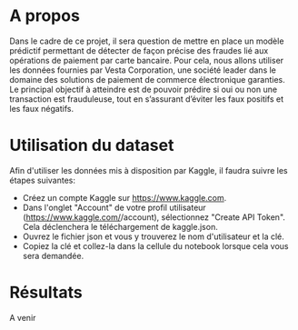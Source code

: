 # A propos

Dans le cadre de ce projet, il sera question de mettre en place un modèle prédictif permettant de détecter de façon précise des fraudes lié aux opérations de paiement par carte bancaire. Pour cela, nous allons utiliser les données fournies par Vesta Corporation, une société leader dans le domaine des solutions de paiement de commerce électronique garanties. Le principal objectif à atteindre est de pouvoir prédire si oui ou non une transaction est frauduleuse, tout en s’assurant d’éviter les faux positifs et les faux négatifs. 

# Utilisation du dataset

Afin d'utiliser les données mis à disposition par Kaggle, il faudra suivre les étapes suivantes:

- Créez un compte Kaggle sur https://www.kaggle.com. 
- Dans l'onglet "Account" de votre profil utilisateur (https://www.kaggle.com/<username>/account), sélectionnez "Create API Token". Cela déclenchera le téléchargement de kaggle.json.
- Ouvrez le fichier json et vous y trouverez le nom d'utilisateur et la clé. 
- Copiez la clé et collez-la dans la cellule du notebook lorsque cela vous sera demandée. 


# Résultats

A venir
